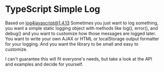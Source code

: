 TypeScript Simple Log
==============

Based on [log4javascript@1.4.13](http://log4javascript.org/)
Sometimes you just want to log something, you want a simple static logging object with methods like log(), error(), and debug() and you want to customize how those messages are logged later. 
You want to write your own AJAX or HTML or localStorage output formatter for your logging. 
And you want the library to be small and easy to customize.

I can't guarantee this will fit everyone's needs, but take a look at the API and examples and decide for yourself.